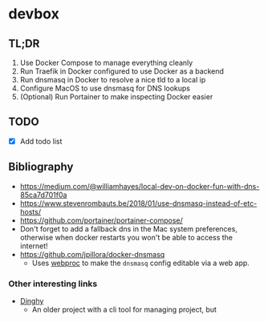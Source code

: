 # devbox

## TL;DR

1. Use Docker Compose to manage everything cleanly
2. Run Traefik in Docker configured to use Docker as a backend
3. Run dnsmasq in Docker to resolve a nice tld to a local ip
4. Configure MacOS to use dnsmasq for DNS lookups
5. (Optional) Run Portainer to make inspecting Docker easier

## TODO

+ [x] Add todo list

## Bibliography

+ https://medium.com/@williamhayes/local-dev-on-docker-fun-with-dns-85ca7d701f0a
+ https://www.stevenrombauts.be/2018/01/use-dnsmasq-instead-of-etc-hosts/
+ https://github.com/portainer/portainer-compose/
+ Don't forget to add a fallback dns in the Mac system preferences, otherwise when docker 
  restarts you won't be able to access the internet!
+ https://github.com/jpillora/docker-dnsmasq
  + Uses [webproc](https://github.com/jpillora/webproc) to make 
    the `dnsmasq` config editable via a web app.

### Other interesting links

+ [Dinghy](https://github.com/codekitchen/dinghy)
  + An older project with a cli tool for managing project, but 


